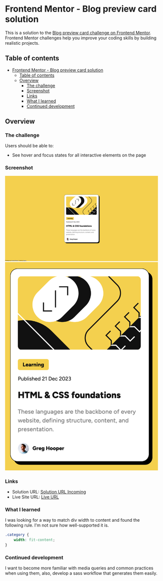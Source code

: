 # Frontend Mentor - Blog preview card solution

This is a solution to the [Blog preview card challenge on Frontend Mentor](https://www.frontendmentor.io/challenges/blog-preview-card-ckPaj01IcS). Frontend Mentor challenges help you improve your coding skills by building realistic projects. 

## Table of contents

- [Frontend Mentor - Blog preview card solution](#frontend-mentor---blog-preview-card-solution)
  - [Table of contents](#table-of-contents)
  - [Overview](#overview)
    - [The challenge](#the-challenge)
    - [Screenshot](#screenshot)
    - [Links](#links)
    - [What I learned](#what-i-learned)
    - [Continued development](#continued-development)

## Overview

### The challenge

Users should be able to:

- See hover and focus states for all interactive elements on the page

### Screenshot

![](./FEM-Preview.png)
![](./FEM-Small%20Preview.png)

### Links

- Solution URL: [Solution URL Incoming](https://your-solution-url.com)
- Live Site URL: [Live URL](https://squarn.github.io/fem-blog-preview-card/)

### What I learned

I was looking for a way to match div width to content and found the following rule. I'm not sure how well-supported it is.

```css
.category {
    width: fit-content;
}
```

### Continued development

I want to become more familiar with media queries and common practices when using them, also, develop a sass workflow that generates them easily.